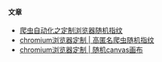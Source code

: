 #### 文章
- [爬虫自动化之定制浏览器随机指纹](https://www.52pojie.cn/forum.php?mod=viewthread&tid=1648410)
- [chromium浏览器定制 | 高匿名爬虫随机指纹](https://blog.csdn.net/weixin_42557907/article/details/122798724)
- [chromium浏览器定制 | 随机canvas画布](https://blog.csdn.net/weixin_42557907/article/details/123059379)
